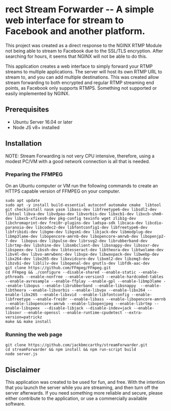 # rect Stream Forwarder -- A simple web interface for stream to Facebook and another platform.

This project was created as a direct response to the NGINX RTMP Module not being able to stream to Facebook due to the SSL/TLS encryption. After searching for hours, it seems that NGINX will not be able to do this.

This application creates a web interface to simply forward your RTMP streams to multiple applications. The server will host its own RTMP URL to stream to, and you can add multiple destinations. This was created allow stream forwarding to both encrypted and regular RTMP streaming end points, as Facebook only supports RTMPS. Something not supported or easily implemented by NGINX. 

## Prerequisites
* Ubuntu Server 16.04 or later
* Node JS v8+ installed

## Installation

NOTE: Stream Forwarding is not very CPU intensive, therefore, using a modest PC/VM with a good network connection is all that is needed.

### Preparing the FFMPEG
On an Ubuntu computer or VM run the following commands to create an HTTPS capable version of FFMPEG on your computer.
```ssh
sudo apt update
sudo apt -y install build-essential autoconf automake cmake  libtool git checkinstall nasm yasm libass-dev libfreetype6-dev libsdl2-dev libtool libva-dev libvdpau-dev libvorbis-dev libxcb1-dev libxcb-shm0-dev libxcb-xfixes0-dev pkg-config texinfo wget zlib1g-dev libchromaprint-dev frei0r-plugins-dev ladspa-sdk libcaca-dev libcdio-paranoia-dev libcodec2-dev libfontconfig1-dev libfreetype6-dev libfribidi-dev libgme-dev libgsm1-dev libjack-dev libmodplug-dev libmp3lame-dev libopencore-amrnb-dev libopencore-amrwb-dev libopenjp2-7-dev  libopus-dev libpulse-dev librsvg2-dev librubberband-dev librtmp-dev libshine-dev libsmbclient-dev libsnappy-dev libsoxr-dev libspeex-dev libssh-dev libtesseract-dev libtheora-dev libtwolame-dev libv4l-dev libvo-amrwbenc-dev libvpx-dev libwavpack-dev libwebp-dev libx264-dev libx265-dev libxvidcore-dev libxml2-dev libzmq3-dev libzvbi-dev liblilv-dev libopenal-dev gnutls-dev libfdk-aac-dev
git clone https://github.com/FFmpeg/FFmpeg.git
cd FFmpeg && ./configure --disable-shared --enable-static --enable-pthreads --enable-nonfree --enable-version3 --enable-hardcoded-tables --enable-avresample --enable-ffplay --enable-gpl --enable-libmp3lame --enable-libopus --enable-librubberband --enable-libsnappy  --enable-libtheora --enable-libvorbis --enable-libvpx --enable-libx264 --enable-libx265 --enable-libxvid --enable-libfontconfig --enable-libfreetype --enable-frei0r --enable-libass --enable-libopencore-amrnb --enable-libopencore-amrwb --enable-libopenjpeg --enable-librtmp --enable-libspeex  --disable-libjack --disable-indev=jack --enable-libsoxr --enable-openssl --enable-runtime-cpudetect --extra-version=patrickz
make && make install
```

### Running the web page
 ```ssh
 git clone https://github.com/jackbmccarthy/streamForwarder.git
 cd streamForwarder && npm install && npm run-script build
 node server.js
 ```
 
 ## Disclaimer
 This application was created to be used for fun, and free. With the intention that you launch the server while you are streaming, and then turn off the server afterwards. If you need something more reliable and secure, please either contribute to the application, or use a commercially available software. 
